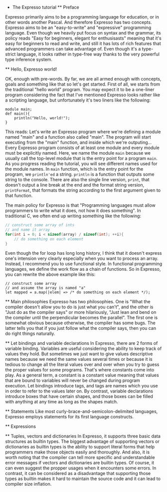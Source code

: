 ﻿* The Expresso tutorial
** Preface

Expresso primarily aims to be a programming language for education, or in other words another Pascal. And therefore Expresso
has two concepts. Expresso aims to be an "easy-to-write" and "expressive" programming language.
Even though we heavily put focus on syntax and the grammar, its policy reads "Easy for beginners, elegant for enthusisasts"
meaning that it's easy for beginners to read and write, and still it has lots of rich features that advanced programmers can take advantage of.
Even though it's a type-strict language, it looks rather in type-free way thanks to the very powerful type inference system.

** Hello, Expresso world!

OK, enough with pre-words. By far, we are all armed enough with concepts, goals and something like that so let's get started.
First of all, we starts from the traditional "hello world" program.
You may expect it to be a one-liner program considering the fact that I've mentioned Expresso looks rather like a scripting language,
but unfortunately it's two liners like the following:

```expresso
module main;
def main(){
    println("Hello, world!");
}
```

This reads: Let's write an Expresso program where we're defining a module named "main" and a function also called "main".
The program will start executing from the "main" function, and inside which we're outputing...
Every Expresso program consists of at least one module and every module must be explicitly named.
Here, we name the module `main` because we usually call the top-level module that is the entry point for a program `main`. As
you progress reading the tutorial, you will see different names used for the module names.
In `main` function, which is the entry point for the program, we `println'ed` a string. `println` is a function that outputs
some string to the console. There are also the single line version, `print`, that doesn't output a line break at the end and
the format string version, `printFormat`, that formats the string according to the first argument given to that function.

The main policy for Expresso is that "Programming languages must allow programmers to write what it does, not how it does something".
In traditional C, we often end up writing something like the following:
```c
// construct some array of ints
// and name it array
for(int i = 0; i < sizeof(array) / sizeof(int); ++i){
    // do something on each element
}
```
Even though the for loop has long long history, I think that it doesn't express one's intension very clearly especially
when you want to process an array. Instead, I recommend you to use functional style. In functional programming languages,
we define the work flow as a chain of functions. So in Expresso, you can rewrite the above example like this:
```expresso
// construct some array
// and assume the array is named "a"
let mapped = a.map(|elem| => /* do something on each element */);
```

** Main philosophies 
Expresso has two philosophies. One is "What the compiler doesn't allow you to do is just what you can't", and the other is
"Just do as the compiler says" or more hilariously, "Just lean and bend on the compiler until the perpendicular becomes the parallel".
The first one is somewhat obvious because otherwise, the compiler has some bugs.
The latter tells you that if you just follow what the compiler says, then you can do right things naturally.

** Let bindings and variable declarations
In Expresso, there are 2 forms of variable binding. 
Variables are useful considering the ability to keep track of values they hold. But sometimes we just want to give values descriptive names
because we need the same values several times or because it is tedious to change all the literal values over and over when you try
to guess the proper values for some programs. That's where constants come into play.
As a general term, a constant is a constant value meaning that values that are bound to variables will never be changed during program execution.
Let bindings introduce tags, and tags are names which you use in order to refer to the values later on.
By contrast, variable declarations introduce boxes that have certain shapes, and those boxes can be
filled with anything at any time as long as the shapes match.

** Statements
Like most curly-brace-and-semicolon-delimited languages, Expresso employs statements for its first language constructs.

** Expressions

** Tuples, vectors and dictionaries
In Expresso, it supports three basic data structures as builtin types. The biggest advantage of supporting vectors or dictionaries as builtin types
is the ability to support literal forms that help programmers make those objects easily and thoroughly.
And also, it is worth noting that the compiler can tell more specific and understandable error messages if vectors and dictionaries are builtin types.
Of course, it can even suggest the propper usages when it encounters some errors.
In contrast, it can be considered as a disadvantage that supporting those types as builtin makes it hard to maintain the source code and
it can lead to compiler size inflation.
